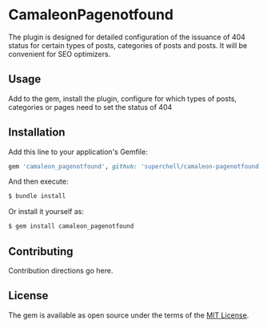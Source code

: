 # CamaleonPagenotfound
The plugin is designed for detailed configuration of the issuance of 404 status for certain types of posts, categories of posts and posts. It will be convenient for SEO optimizers.

## Usage
Add to the gem, install the plugin, configure for which types of posts, categories or pages need to set the status of 404

## Installation
Add this line to your application's Gemfile:

```ruby
gem 'camaleon_pagenotfound', github: 'superchell/camaleon-pagenotfound'
```

And then execute:
```bash
$ bundle install
```

Or install it yourself as:
```bash
$ gem install camaleon_pagenotfound
```

## Contributing
Contribution directions go here.

## License
The gem is available as open source under the terms of the [MIT License](http://opensource.org/licenses/MIT).
